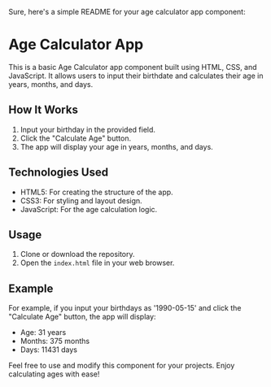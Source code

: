 Sure, here's a simple README for your age calculator app component:

# Age Calculator App

This is a basic Age Calculator app component built using HTML, CSS, and JavaScript. It allows users to input their birthdate and calculates their age in years, months, and days.

## How It Works

1. Input your birthday in the provided field.
2. Click the "Calculate Age" button.
3. The app will display your age in years, months, and days.

## Technologies Used

- HTML5: For creating the structure of the app.
- CSS3: For styling and layout design.
- JavaScript: For the age calculation logic.

## Usage

1. Clone or download the repository.
2. Open the `index.html` file in your web browser.

## Example

For example, if you input your birthdays as '1990-05-15' and click the "Calculate Age" button, the app will display:

- Age: 31 years
- Months: 375 months
- Days: 11431 days

Feel free to use and modify this component for your projects. Enjoy calculating ages with ease!
